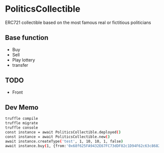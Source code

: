 # PoliticsCollectible

ERC721 collectible based on the most famous real or fictitious politicians

## Base function
 - Buy
 - Sell
 - Play lottery
 - transfer

## TODO
 - Front

## Dev Memo

```bash
truffle compile
truffle migrate
truffle console
const instance = await PoliticsCollectible.deployed()
const instance = await PoliticsCollectible.new()
await instance.createType('test', 1, 10, 10, 1, false)
await instance.buy(1, {from:'0x68f625FA9432E67FC73dDF82c1D94F62c63c8682', value: 1000000000000000000})
```
